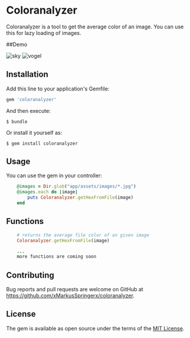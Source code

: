# Coloranalyzer
Coloranalyzer is a tool to get the average color of an image. You can use this for lazy loading of images.


##Demo

![sky](https://cloud.githubusercontent.com/assets/2272176/16111060/2be54d98-33b1-11e6-825f-1f42605a96a7.jpg)
![vogel](https://cloud.githubusercontent.com/assets/2272176/16111061/2be55f36-33b1-11e6-8371-d31acf38cb89.jpg)


## Installation

Add this line to your application's Gemfile:

```ruby
gem 'coloranalyzer'
```

And then execute:

    $ bundle

Or install it yourself as:

    $ gem install coloranalyzer

## Usage

You can use the gem in your controller:
```ruby
    @images = Dir.glob("app/assets/images/*.jpg")
    @images.each do |image|
        puts Coloranalyzer.getHexFromFile(image)
    end
```

## Functions

```ruby
    # returns the average file color of an given image
    Coloranalyzer.getHexFromFile(image)

    ...
    more functions are coming soon
```


## Contributing

Bug reports and pull requests are welcome on GitHub at https://github.com/xMarkusSpringerx/coloranalyzer.


## License

The gem is available as open source under the terms of the [MIT License](http://opensource.org/licenses/MIT).

